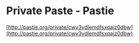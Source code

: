 <!--
id: 37204004
link: http://tumblr.atmos.org/post/37204004/private-paste-pastie
slug: private-paste-pastie
date: Wed Jun 04 2008 16:37:49 GMT-0700 (PDT)
publish: 2008-06-04
tags: 
title: Private Paste - Pastie
-->


Private Paste - Pastie
======================

[http://pastie.org/private/cwy3vdlemdfsxqajz0dbw](http://pastie.org/private/cwy3vdlemdfsxqajz0dbw)

